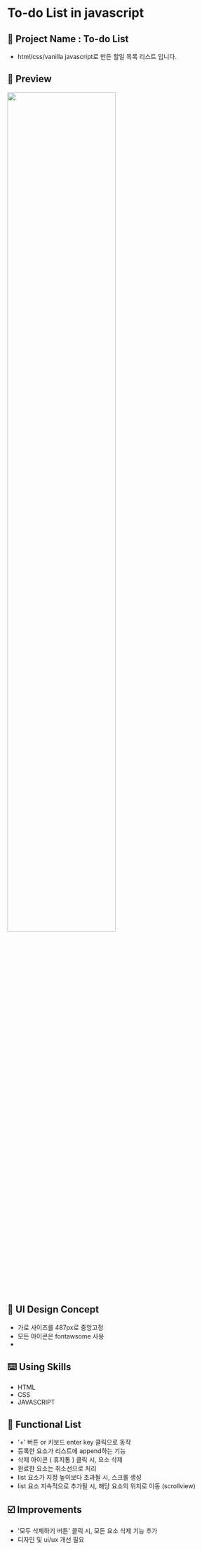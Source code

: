 # To-do List in javascript

## 📅 Project Name : To-do List
* html/css/vanilla javascript로 만든 할일 목록 리스트 입니다.


## 📱 Preview
<img width="70%" src="https://github.com/hlpark0209/To-do-List-in-javascript/blob/main/To-do%20List_GIF.gif"/>



## 🎨 UI Design Concept
*  가로 사이즈를 487px로 중앙고정
*  모든 아이콘은 fontawsome 사용   
*  

## ⌨️ Using Skills
* HTML    
* CSS    
* JAVASCRIPT    


## 📑 Functional List
* '+' 버튼 or 키보드 enter key 클릭으로 동작
* 등록한 요소가 리스트에 append하는 기능 
* 삭제 아이콘 ( 휴지통 ) 클릭 시, 요소 삭제
* 완료한 요소는 취소선으로 처리
* list 요소가 지정 높이보다 초과될 시, 스크롤 생성
* list 요소 지속적으로 추가될 시, 해당 요소의 위치로 이동 (scrollview)


## ☑️ Improvements
* '모두 삭제하기 버튼' 클릭 시, 모든 요소 삭제 기능 추가
*  디자인 및 ui/ux 개선 필요
